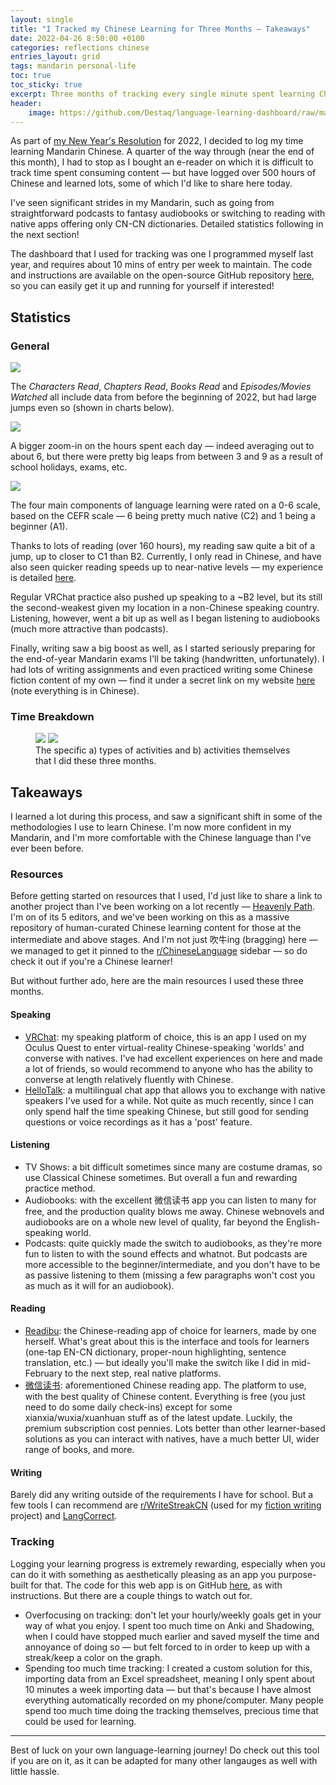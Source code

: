 ```yaml
---
layout: single
title: "I Tracked my Chinese Learning for Three Months — Takeaways"
date: 2022-04-26 8:50:00 +0100
categories: reflections chinese
entries_layout: grid
tags: mandarin personal-life
toc: true
toc_sticky: true
excerpt: Three months of tracking every single minute spent learning Chinese. Here are the activities I did and what I learnt.
header:
    image: https://github.com/Destaq/language-learning-dashboard/raw/main/images/whole.png
---
```


As part of [my New Year's Resolution](https://simonilincev.com/tutorial/resources/language-learning-dashboard/) for 2022, I decided to log my time learning Mandarin Chinese. A quarter of the way through (near the end of this month), I had to stop as I bought an e-reader on which it is difficult to track time spent consuming content — but have logged over 500 hours of Chinese and learned lots, some of which I'd like to share here today.

I've seen significant strides in my Mandarin, such as going from straightforward podcasts to fantasy audiobooks or switching to reading with native apps offering only CN-CN dictionaries. Detailed statistics following in the next section!

The dashboard that I used for tracking was one I programmed myself last year, and requires about 10 mins of entry per week to maintain. The code and instructions are available on the open-source GitHub repository [here](https://github.com/Destaq/language-learning-dashboard), so you can easily get it up and running for yourself if interested!

## Statistics

### General
![](https://preview.redd.it/gor3blsfuzq81.png?width=640&crop=smart&auto=webp&s=7f437f0e84e26db002ce75be92935f20c74d9024)

The *Characters Read*, *Chapters Read*, *Books Read* and *Episodes/Movies Watched* all include data from before the beginning of 2022, but had large jumps even so (shown in charts below).

![](https://preview.redd.it/wuyvvmsfuzq81.png?width=2440&format=png&auto=webp&s=f26a24159d3f89392dac14f2839f6f6c4ae2f7f0)

A bigger zoom-in on the hours spent each day — indeed averaging out to about 6, but there were pretty big leaps from between 3 and 9 as a result of school holidays, exams, etc.

![](https://preview.redd.it/8wllrlsfuzq81.png?width=2628&format=png&auto=webp&s=ce068e0d3a8a2e2aae90dc95ab2d145a4e37338a)

The four main components of language learning were rated on a 0-6 scale, based on the CEFR scale — 6 being pretty much native (C2) and 1 being a beginner (A1).

Thanks to lots of reading (over 160 hours), my reading saw quite a bit of a jump, up to closer to C1 than B2. Currently, I only read in Chinese, and have also seen quicker reading speeds up to near-native levels — my experience is detailed [here](https://simonilincev.com/guides/chinese/improving-reading-speed/).

Regular VRChat practice also pushed up speaking to a ~B2 level, but its still the second-weakest given my location in a non-Chinese speaking country. Listening, however, went a bit up as well as I began listening to audiobooks (much more attractive than podcasts).

Finally, writing saw a big boost as well, as I started seriously preparing for the end-of-year Mandarin exams I'll be taking (handwritten, unfortunately). I had lots of writing assignments and even practiced writing some Chinese fiction content of my own — find it under a secret link on my website [here](https://www.simonilincev.com/webnovels) (note everything is in Chinese).

### Time Breakdown
<figure class="half">
  <a href="https://preview.redd.it/k3vz4msfuzq81.png?width=2432&format=png&auto=webp&s=9426537d1f4b622b91b49a7a37d3f79f63f53b70">
  <img src="https://preview.redd.it/k3vz4msfuzq81.png?width=2432&format=png&auto=webp&s=9426537d1f4b622b91b49a7a37d3f79f63f53b70"></a>

  <a href="https://preview.redd.it/me1oimsfuzq81.png?width=2496&format=png&auto=webp&s=f2ed2d760a05bb1636de70ea5733c22d45c0dbd7">
  <img src="https://preview.redd.it/me1oimsfuzq81.png?width=2496&format=png&auto=webp&s=f2ed2d760a05bb1636de70ea5733c22d45c0dbd7"></a>

  <figcaption>The specific a) types of activities and b) activities themselves that I did these three months.</figcaption>
</figure>

## Takeaways

I learned a lot during this process, and saw a significant shift in some of the methodologies I use to learn Chinese. I'm now more confident in my Mandarin, and I'm more comfortable with the Chinese language than I've ever been before.

### Resources

Before getting started on resources that I used, I'd just like to share a link to another project than I've been working on a lot recently — [Heavenly Path](https://heavenlypath.notion.site). I'm on of its 5 editors, and we've been working on this as a massive repository of human-curated Chinese learning content for those at the intermediate and above stages. And I'm not just 吹牛ing (bragging) here — we managed to get it pinned to the [r/ChineseLanguage](https://reddit.com/r/ChineseLanguage) sidebar — so do check it out if you're a Chinese learner!

But without further ado, here are the main resources I used these three months.

#### Speaking
- [VRChat](https://vrchat.com/): my speaking platform of choice, this is an app I used on my Oculus Quest to enter virtual-reality Chinese-speaking 'worlds' and converse with natives. I've had excellent experiences on here and made a lot of friends, so would recommend to anyone who has the ability to converse at length relatively fluently with Chinese.
- [HelloTalk](https://hellotalk.com/): a multilingual chat app that allows you to exchange with native speakers I've used for a while. Not quite as much recently, since I can only spend half the time speaking Chinese, but still good for sending questions or voice recordings as it has a 'post' feature.

#### Listening
- TV Shows: a bit difficult sometimes since many are costume dramas, so use Classical Chinese sometimes. But overall a fun and rewarding practice method.
- Audiobooks: with the excellent 微信读书 app you can listen to many for free, and the production quality blows me away. Chinese webnovels and audiobooks are on a whole new level of quality, far beyond the English-speaking world.
- Podcasts: quite quickly made the switch to audiobooks, as they're more fun to listen to with the sound effects and whatnot. But podcasts are more accessible to the beginner/intermediate, and you don't have to be as passive listening to them (missing a few paragraphs won't cost you as much as it will for an audiobook).

#### Reading
- [Readibu](https://www.readibu.com/): the Chinese-reading app of choice for learners, made by one herself. What's great about this is the interface and tools for learners (one-tap EN-CN dictionary, proper-noun highlighting, sentence translation, etc.) — but ideally you'll make the switch like I did in mid-February to the next step, real native platforms.
- [微信读书](https://weread.qq.com/): aforementioned Chinese reading app. The platform to use, with the best quality of Chinese content. Everything is free (you just need to do some daily check-ins) except for some xianxia/wuxia/xuanhuan stuff as of the latest update. Luckily, the premium subscription cost pennies. Lots better than other learner-based solutions as you can interact with natives, have a much better UI, wider range of books, and more.

#### Writing
Barely did any writing outside of the requirements I have for school. But a few tools I can recommend are [r/WriteStreakCN](https://www.reddit.com/r/WriteStreakCN) (used for my [fiction writing](https://simonilincev.com/webnovels) project) and [LangCorrect](https://langcorrect.com/).

### Tracking

Logging your learning progress is extremely rewarding, especially when you can do it with something as aesthetically pleasing as an app you purpose-built for that. The code for this web app is on GitHub [here](https://github.com/Destaq/language-learning-dashboard), as with instructions. But there are a couple things to watch out for.

- Overfocusing on tracking: don't let your hourly/weekly goals get in your way of what you enjoy. I spent too much time on Anki and Shadowing, when I could have stopped much earlier and saved myself the time and annoyance of doing so — but felt forced to in order to keep up with a streak/keep a color on the graph.
- Spending too much time tracking: I created a custom solution for this, importing data from an Excel spreadsheet, meaning I only spent about 10 minutes a week importing data — but that's because I have almost everything automatically recorded on my phone/computer. Many people spend too much time doing the tracking themselves, precious time that could be used for learning.

<hr>

Best of luck on your own language-learning journey! Do check out this tool if you are on it, as it can be adapted for many other langauges as well with little hassle.

